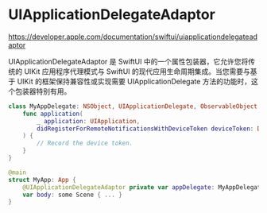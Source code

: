 

# UIApplicationDelegateAdaptor

https://developer.apple.com/documentation/swiftui/uiapplicationdelegateadaptor

UIApplicationDelegateAdaptor 是 SwiftUI 中的一个属性包装器，它允许您将传统的 UIKit 应用程序代理模式与 SwiftUI 的现代应用生命周期集成。当您需要与基于 UIKit 的框架保持兼容性或实现需要 UIApplicationDelegate 方法的功能时，这个包装器特别有用。

```swift
class MyAppDelegate: NSObject, UIApplicationDelegate, ObservableObject {
    func application(
        _ application: UIApplication,
        didRegisterForRemoteNotificationsWithDeviceToken deviceToken: Data
    ) {
        // Record the device token.
    }
}

@main
struct MyApp: App {
    @UIApplicationDelegateAdaptor private var appDelegate: MyAppDelegate
    var body: some Scene { ... }
}
```
